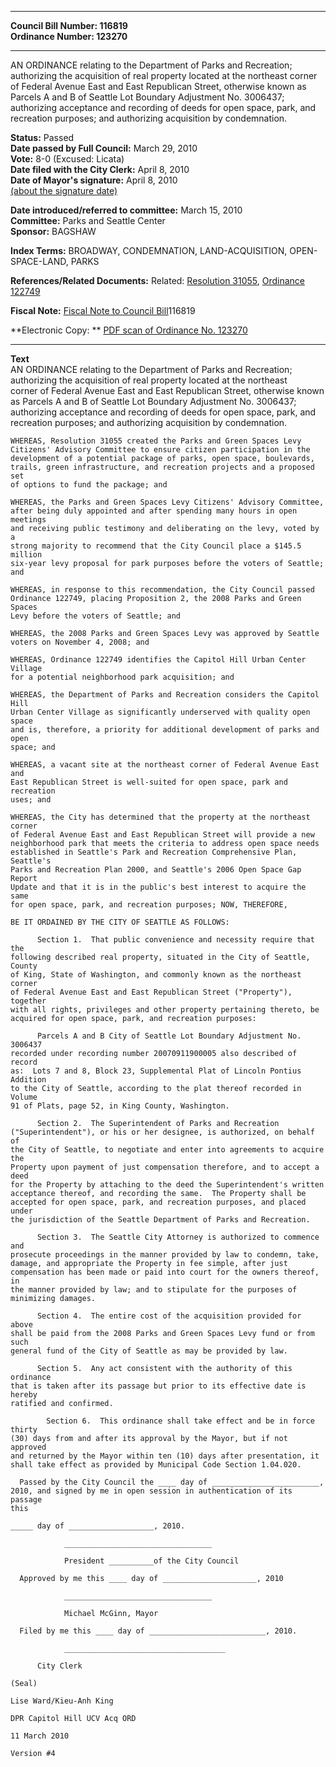 * * * * *  
  
**Council Bill Number: [](#h0)[](#h2)116819**   
**Ordinance Number: 123270**  
  
* * * * *  
  
AN ORDINANCE relating to the Department of Parks and Recreation; authorizing the acquisition of real property located at the northeast corner of Federal Avenue East and East Republican Street, otherwise known as Parcels A and B of Seattle Lot Boundary Adjustment No. 3006437; authorizing acceptance and recording of deeds for open space, park, and recreation purposes; and authorizing acquisition by condemnation.  
  
**Status:** Passed   
**Date passed by Full Council:** March 29, 2010   
**Vote:** 8-0 (Excused: Licata)   
**Date filed with the City Clerk:** April 8, 2010   
**Date of Mayor's signature:** April 8, 2010   
[(about the signature date)](/~public/approvaldate.htm)   
  
  
**Date introduced/referred to committee:** March 15, 2010   
**Committee:** Parks and Seattle Center   
**Sponsor:** BAGSHAW   
  
**Index Terms:** BROADWAY, CONDEMNATION, LAND-ACQUISITION, OPEN-SPACE-LAND, PARKS  
  
**References/Related Documents:** Related: [Resolution 31055](http://clerk.ci.seattle.wa.us/~scripts/nph-brs.exe?s1=&s3=31055&s2=&s4=&Sect4=AND&l=20&Sect2=THESON&Sect3=PLURON&Sect5=RESNY&Sect6=HITOFF&d=RESF&p=1&u=/~public/resny.htm&r=0&f=S), [Ordinance 122749](http://clerk.ci.seattle.wa.us/~scripts/nph-brs.exe?s1=&s3=&s4=122749&s2=&s5=&Sect4=AND&l=20&Sect2=THESON&Sect3=PLURON&Sect5=CBORY&Sect6=HITOFF&d=ORDF&p=1&u=/~public/cbory.htm&r=0&f=S)  
  
**Fiscal Note:** [Fiscal Note to Council Bill](http://clerk.seattle.gov/~public/fnote/116819.htm)[](#h1)[](#h3)116819  
  
**Electronic Copy: ** [PDF scan of Ordinance No. 123270](/~archives/Ordinances/Ord_123270.pdf)  
  
* * * * *  
  
**Text**  
    AN ORDINANCE relating to the Department of Parks and Recreation;  
    authorizing the acquisition of real property located at the northeast  
    corner of Federal Avenue East and East Republican Street, otherwise known  
    as Parcels A and B of Seattle Lot Boundary Adjustment No. 3006437;  
    authorizing acceptance and recording of deeds for open space, park, and  
    recreation purposes; and authorizing acquisition by condemnation.  
  
    WHEREAS, Resolution 31055 created the Parks and Green Spaces Levy  
    Citizens' Advisory Committee to ensure citizen participation in the  
    development of a potential package of parks, open space, boulevards,  
    trails, green infrastructure, and recreation projects and a proposed set  
    of options to fund the package; and  
  
    WHEREAS, the Parks and Green Spaces Levy Citizens' Advisory Committee,  
    after being duly appointed and after spending many hours in open meetings  
    and receiving public testimony and deliberating on the levy, voted by a  
    strong majority to recommend that the City Council place a $145.5 million  
    six-year levy proposal for park purposes before the voters of Seattle; and  
  
    WHEREAS, in response to this recommendation, the City Council passed  
    Ordinance 122749, placing Proposition 2, the 2008 Parks and Green Spaces  
    Levy before the voters of Seattle; and  
  
    WHEREAS, the 2008 Parks and Green Spaces Levy was approved by Seattle  
    voters on November 4, 2008; and  
  
    WHEREAS, Ordinance 122749 identifies the Capitol Hill Urban Center Village  
    for a potential neighborhood park acquisition; and  
  
    WHEREAS, the Department of Parks and Recreation considers the Capitol Hill  
    Urban Center Village as significantly underserved with quality open space  
    and is, therefore, a priority for additional development of parks and open  
    space; and  
  
    WHEREAS, a vacant site at the northeast corner of Federal Avenue East and  
    East Republican Street is well-suited for open space, park and recreation  
    uses; and  
  
    WHEREAS, the City has determined that the property at the northeast corner  
    of Federal Avenue East and East Republican Street will provide a new  
    neighborhood park that meets the criteria to address open space needs  
    established in Seattle's Park and Recreation Comprehensive Plan, Seattle's  
    Parks and Recreation Plan 2000, and Seattle's 2006 Open Space Gap Report  
    Update and that it is in the public's best interest to acquire the same  
    for open space, park, and recreation purposes; NOW, THEREFORE,  
  
    BE IT ORDAINED BY THE CITY OF SEATTLE AS FOLLOWS:  
  
          Section 1.  That public convenience and necessity require that the  
    following described real property, situated in the City of Seattle, County  
    of King, State of Washington, and commonly known as the northeast corner  
    of Federal Avenue East and East Republican Street ("Property"), together  
    with all rights, privileges and other property pertaining thereto, be  
    acquired for open space, park, and recreation purposes:  
  
          Parcels A and B City of Seattle Lot Boundary Adjustment No. 3006437  
    recorded under recording number 20070911900005 also described of record  
    as:  Lots 7 and 8, Block 23, Supplemental Plat of Lincoln Pontius Addition  
    to the City of Seattle, according to the plat thereof recorded in Volume  
    91 of Plats, page 52, in King County, Washington.  
  
          Section 2.  The Superintendent of Parks and Recreation  
    ("Superintendent"), or his or her designee, is authorized, on behalf of  
    the City of Seattle, to negotiate and enter into agreements to acquire the  
    Property upon payment of just compensation therefore, and to accept a deed  
    for the Property by attaching to the deed the Superintendent's written  
    acceptance thereof, and recording the same.  The Property shall be  
    accepted for open space, park, and recreation purposes, and placed under  
    the jurisdiction of the Seattle Department of Parks and Recreation.  
  
          Section 3.  The Seattle City Attorney is authorized to commence and  
    prosecute proceedings in the manner provided by law to condemn, take,  
    damage, and appropriate the Property in fee simple, after just  
    compensation has been made or paid into court for the owners thereof, in  
    the manner provided by law; and to stipulate for the purposes of  
    minimizing damages.  
  
          Section 4.  The entire cost of the acquisition provided for above  
    shall be paid from the 2008 Parks and Green Spaces Levy fund or from such  
    general fund of the City of Seattle as may be provided by law.  
  
          Section 5.  Any act consistent with the authority of this ordinance  
    that is taken after its passage but prior to its effective date is hereby  
    ratified and confirmed.  
  
            Section 6.  This ordinance shall take effect and be in force thirty  
    (30) days from and after its approval by the Mayor, but if not approved  
    and returned by the Mayor within ten (10) days after presentation, it  
    shall take effect as provided by Municipal Code Section 1.04.020.  
  
      Passed by the City Council the ____ day of ________________________,  
    2010, and signed by me in open session in authentication of its passage  
    this  
  
    _____ day of ___________________, 2010.  
  
                _________________________________  
  
                President __________of the City Council  
  
      Approved by me this ____ day of _____________________, 2010  
  
                _________________________________  
  
                Michael McGinn, Mayor  
  
      Filed by me this ____ day of __________________________, 2010.  
  
                ____________________________________  
  
          City Clerk  
  
    (Seal)  
  
    Lise Ward/Kieu-Anh King  
  
    DPR Capitol Hill UCV Acq ORD  
  
    11 March 2010  
  
    Version #4  
